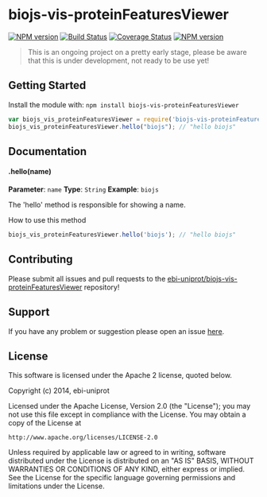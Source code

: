 # biojs-vis-proteinFeaturesViewer

[![NPM version](http://img.shields.io/npm/v/biojs-vis-proteinFeaturesViewer.svg)](https://www.npmjs.org/package/biojs-vis-proteinFeaturesViewer)
[![Build Status](https://secure.travis-ci.org/ebi-uniprot/biojs-vis-proteinFeaturesViewer.png?branch=master)](http://travis-ci.org/ebi-uniprot/biojs-vis-proteinFeaturesViewer)
[![Coverage Status](https://img.shields.io/coveralls/ebi-github/biojs-vis-proteinFeaturesViewer.svg)](https://coveralls.io/r/ebi-uniprot/biojs-vis-proteinFeaturesViewer)
[![NPM version](https://badge-me.herokuapp.com/api/npm/biojs-vis-proteinFeaturesViewer.png)](http://badges.enytc.com/for/npm/biojs-vis-proteinFeaturesViewer)

> This is an ongoing project on a pretty early stage, please be aware that this is under development, not ready to be use yet!

## Getting Started
Install the module with: `npm install biojs-vis-proteinFeaturesViewer`

```javascript
var biojs_vis_proteinFeaturesViewer = require('biojs-vis-proteinFeaturesViewer');
biojs_vis_proteinFeaturesViewer.hello("biojs"); // "hello biojs"
```

## Documentation

#### .hello(name)

**Parameter**: `name`
**Type**: `String`
**Example**: `biojs`

The 'hello' method is responsible for showing a name.

How to use this method

```javascript
biojs_vis_proteinFeaturesViewer.hello('biojs'); // "hello biojs"
```

## Contributing

Please submit all issues and pull requests to the [ebi-uniprot/biojs-vis-proteinFeaturesViewer](http://github.com/ebi-uniprot/biojs-vis-proteinFeaturesViewer) repository!

## Support
If you have any problem or suggestion please open an issue [here](https://github.com/ebi-uniprot/biojs-vis-proteinFeaturesViewer/issues).

## License 


This software is licensed under the Apache 2 license, quoted below.

Copyright (c) 2014, ebi-uniprot

Licensed under the Apache License, Version 2.0 (the "License"); you may not
use this file except in compliance with the License. You may obtain a copy of
the License at

    http://www.apache.org/licenses/LICENSE-2.0

Unless required by applicable law or agreed to in writing, software
distributed under the License is distributed on an "AS IS" BASIS, WITHOUT
WARRANTIES OR CONDITIONS OF ANY KIND, either express or implied. See the
License for the specific language governing permissions and limitations under
the License.
